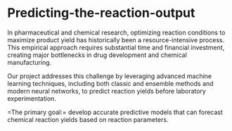# Predicting-the-reaction-output
In pharmaceutical and chemical research, optimizing reaction conditions to maximize product yield has historically been a resource-intensive process. This empirical approach requires substantial time and financial investment, creating major bottlenecks in drug development and chemical manufacturing.

Our project addresses this challenge by leveraging advanced machine learning techniques, including both classic and ensemble methods and modern neural networks, to predict reaction yields before laboratory experimentation.

=The primary goal:= develop accurate predictive models that can forecast chemical reaction yields based on reaction parameters.
